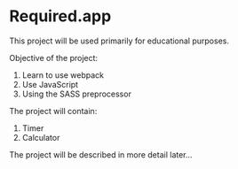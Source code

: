 # Required.app

This project will be used primarily for educational purposes.

Objective of the project: 
1. Learn to use webpack
2. Use JavaScript
3. Using the SASS preprocessor

The project will contain:
1. Timer
2. Calculator

The project will be described in more detail later...